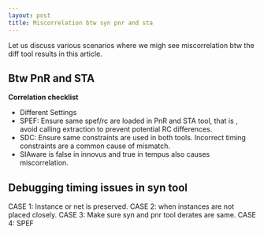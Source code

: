 ```yaml
---
layout: post
title: Miscorrelation btw syn pnr and sta
---
```


Let us discuss various scenarios where we migh see miscorrelation btw the diff tool results in this article.

## Btw PnR and STA
**Correlation checklist**
- Different Settings
- SPEF: Ensure same spef/rc are loaded in PnR and STA tool, that is , avoid calling extraction to prevent potential RC differences.
- SDC: Ensure same constraints are used in both tools. Incorrect timing constraints are a common cause of mismatch.
- SIAware is false in innovus and true in tempus also causes miscorrelation.

## Debugging timing issues in syn tool
CASE 1: Instance or net is preserved.
CASE 2: when instances are not placed closely.
CASE 3: Make sure syn and pnr tool derates are same.
CASE 4: SPEF
